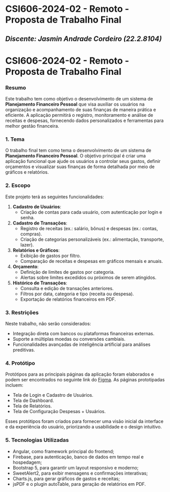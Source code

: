 # **CSI606-2024-02 - Remoto - Proposta de Trabalho Final**

## *Discente: Jasmin Andrade Cordeiro (22.2.8104)*

# **CSI606-2024-02 - Remoto - Proposta de Trabalho Final**

### Resumo

  Este trabalho tem como objetivo o desenvolvimento de um sistema de **Planejamento Financeiro Pessoal** que visa auxiliar os usuários na organização e acompanhamento de suas finanças de maneira prática e eficiente. A aplicação permitirá o registro, monitoramento e análise de receitas e despesas, fornecendo dados personalizados e ferramentas para melhor gestão financeira.

### 1. Tema

  O trabalho final tem como tema o desenvolvimento de um sistema de **Planejamento Financeiro Pessoal**. O objetivo principal é criar uma aplicação funcional que ajude os usuários a controlar seus gastos, definir orçamentos e visualizar suas finanças de forma detalhada por meio de gráficos e relatórios.

### 2. Escopo

  Este projeto terá as seguintes funcionalidades:
  1. **Cadastro de Usuários**:
     - Criação de contas para cada usuário, com autenticação por login e senha.
  2. **Cadastro de Transações**:
     - Registro de receitas (ex.: salário, bônus) e despesas (ex.: contas, compras).
     - Criação de categorias personalizáveis (ex.: alimentação, transporte, lazer).
  3. **Relatórios e Gráficos**:
     - Exibição de gastos por filtro.
     - Comparação de receitas e despesas em gráficos mensais e anuais.
  4. **Orçamento**:
     - Definição de limites de gastos por categoria.
     - Alertas sobre limites excedidos ou próximos de serem atingidos.
  5. **Histórico de Transações**:
     - Consulta e edição de transações anteriores.
     - Filtros por data, categoria e tipo (receita ou despesa).
     - Exportação de relatórios financeiros em PDF.

### 3. Restrições

  Neste trabalho, não serão considerados:
  - Integração direta com bancos ou plataformas financeiras externas.
  - Suporte a múltiplas moedas ou conversões cambiais.
  - Funcionalidades avançadas de inteligência artificial para análises preditivas.

### 4. Protótipo

  Protótipos para as principais páginas da aplicação foram elaborados e podem ser encontrados no seguinte link do [Figma](https://www.figma.com/design/6L5zIBpaJ9M7Wz28wgwjzM/Untitled?node-id=0-1&t=NLvv0cFWPiLDMLJd-1). As páginas prototipadas incluem:
  - Tela de Login e Cadastro de Usuários.
  - Tela de Dashboard.
  - Tela de Relatórios.
  - Tela de Configuração Despesas + Usuários.

  Esses protótipos foram criados para fornecer uma visão inicial da interface e da experiência do usuário, priorizando a usabilidade e o design intuitivo.  

### 5. Tecnologias Utilizadas

- Angular, como framework principal do frontend;
- Firebase, para autenticação, banco de dados em tempo real e hospedagem;
- Bootstrap 5, para garantir um layout responsivo e moderno;
- SweetAlert2, para exibir mensagens e confirmações interativas;
- Charts.js, para gerar gráficos de gastos e receitas;
- jsPDF e o plugin autoTable, para geração de relatórios em PDF.
